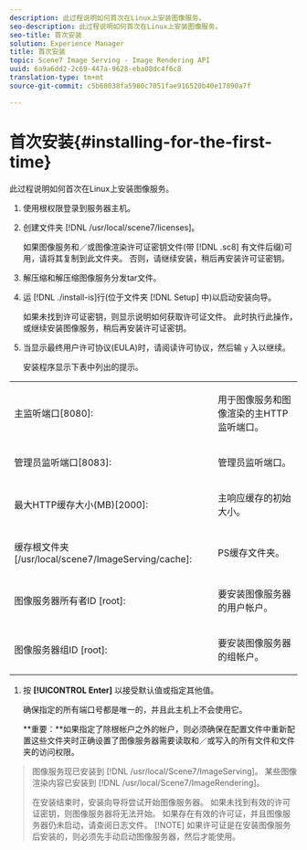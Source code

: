 ```yaml
---
description: 此过程说明如何首次在Linux上安装图像服务。
seo-description: 此过程说明如何首次在Linux上安装图像服务。
seo-title: 首次安装
solution: Experience Manager
title: 首次安装
topic: Scene7 Image Serving - Image Rendering API
uuid: 6a9a6dd2-2c69-447a-9628-eba08dc4f6c8
translation-type: tm+mt
source-git-commit: c5b68038fa5980c7051fae916520b40e17890a7f

---
```



# 首次安装{#installing-for-the-first-time}

此过程说明如何首次在Linux上安装图像服务。

1. 使用根权限登录到服务器主机。
1. 创建文件夹 [!DNL /usr/local/scene7/licenses]。

   如果图像服务和／或图像渲染许可证密钥文件(带 [!DNL .sc8] 有文件后缀)可用，请将其复制到此文件夹。 否则，请继续安装，稍后再安装许可证密钥。
1. 解压缩和解压缩图像服务分发tar文件。
1. 运 [!DNL ./install-is]行(位于文件夹 [!DNL Setup] 中)以启动安装向导。

   如果未找到许可证密钥，则显示说明如何获取许可证文件。 此时执行此操作，或继续安装图像服务，稍后再安装许可证密钥。
1. 当显示最终用户许可协议(EULA)时，请阅读许可协议，然后输 `y` 入以继续。

   安装程序显示下表中列出的提示。

<table id="table_0E7B673CAD8E4C5EB72F8283A0DDEFC8"> 
 <tbody> 
  <tr> 
   <td colname="col1"> <p><span class="codeph"> 主监听端口[8080]:</span> </p> </td> 
   <td colname="col2"> <p>用于图像服务和图像渲染的主HTTP监听端口。 </p> </td> 
  </tr> 
  <tr> 
   <td colname="col1"> <p><span class="codeph"> 管理员监听端口[8083]:</span> </p> </td> 
   <td colname="col2"> <p>管理员监听端口。 </p> </td> 
  </tr> 
  <tr> 
   <td colname="col1"> <p><span class="codeph"> 最大HTTP缓存大小(MB)[2000]:</span> </p> </td> 
   <td colname="col2"> <p>主响应缓存的初始大小。 </p> </td> 
  </tr> 
  <tr> 
   <td colname="col1"> <p><span class="codeph"> 缓存根文件夹[/usr/local/scene7/ImageServing/cache]:</span> </p> </td> 
   <td colname="col2"> <p>PS缓存文件夹。 </p> </td> 
  </tr> 
  <tr> 
   <td colname="col1"> <p><span class="codeph"> 图像服务器所有者ID [root]:</span> </p> </td> 
   <td colname="col2"> <p>要安装图像服务器的用户帐户。 </p> </td> 
  </tr> 
  <tr> 
   <td colname="col1"> <p><span class="codeph"> 图像服务器组ID [root]:</span> </p> </td> 
   <td colname="col2"> <p>要安装图像服务器的组帐户。 </p> </td> 
  </tr> 
 </tbody> 
</table>

1. 按 **[!UICONTROL Enter]** 以接受默认值或指定其他值。

   确保指定的所有端口号都是唯一的，并且此主机上不会使用它。

   **重要：**如果指定了除根帐户之外的帐户，则必须确保在配置文件中重新配置这些文件夹时正确设置了图像服务器需要读取和／或写入的所有文件和文件夹的访问权限。
>图像服务现已安装到 [!DNL /usr/local/Scene7/ImageServing]。 某些图像渲染内容已安装到 [!DNL /usr/local/Scene7/ImageRendering]。
>
>在安装结束时，安装向导将尝试开始图像服务器。 如果未找到有效的许可证密钥，则图像服务器将无法开始。 如果存在有效的许可证，并且图像服务器仍未启动，请查阅日志文件。
>[!NOTE]
如果许可证是在安装图像服务后安装的，则必须先手动启动图像服务器，然后才能使用。
>
>
>

